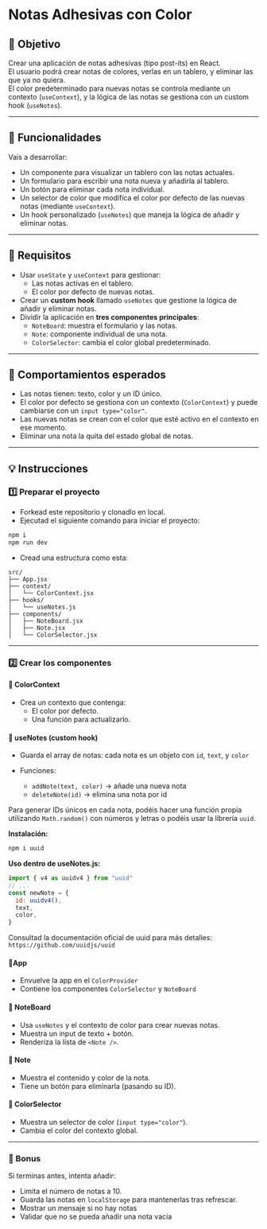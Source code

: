 # Notas Adhesivas con Color

## 🎯 Objetivo

Crear una aplicación de notas adhesivas (tipo post-its) en React.  
El usuario podrá crear notas de colores, verlas en un tablero, y eliminar las que ya no quiera.  
El color predeterminado para nuevas notas se controla mediante un contexto (`useContext`), y la lógica de las notas se gestiona con un custom hook (`useNotes`).

---

## 📂 Funcionalidades

Vais a desarrollar:

- Un componente para visualizar un tablero con las notas actuales.
- Un formulario para escribir una nota nueva y añadirla al tablero.
- Un botón para eliminar cada nota individual.
- Un selector de color que modifica el color por defecto de las nuevas notas (mediante `useContext`).
- Un hook personalizado (`useNotes`) que maneja la lógica de añadir y eliminar notas.

---

## 🎯 Requisitos

- Usar `useState` y `useContext` para gestionar:
  - Las notas activas en el tablero.
  - El color por defecto de nuevas notas.
- Crear un **custom hook** llamado `useNotes` que gestione la lógica de añadir y eliminar notas.
- Dividir la aplicación en **tres componentes principales**:
  - `NoteBoard`: muestra el formulario y las notas.
  - `Note`: componente individual de una nota.
  - `ColorSelector`: cambia el color global predeterminado.

---

## 🔧 Comportamientos esperados

- Las notas tienen: texto, color y un ID único.
- El color por defecto se gestiona con un contexto (`ColorContext`) y puede cambiarse con un `input type="color"`.
- Las nuevas notas se crean con el color que esté activo en el contexto en ese momento.
- Eliminar una nota la quita del estado global de notas.

---

## 💡 Instrucciones

### 1️⃣ Preparar el proyecto

- Forkead este repositorio y clonadlo en local.
- Ejecutad el siguiente comando para iniciar el proyecto:

```bash
npm i
npm run dev
```

- Cread una estructura como esta:

```
src/
├── App.jsx
├── context/
│   └── ColorContext.jsx
├── hooks/
│   └── useNotes.js
├── components/
│   ├── NoteBoard.jsx
│   ├── Note.jsx
│   └── ColorSelector.jsx

```

---

### 2️⃣ Crear los componentes

#### 🔹 ColorContext

- Crea un contexto que contenga:
  - El color por defecto.
  - Una función para actualizarlo.

#### 🔹 useNotes (custom hook)

- Guarda el array de notas: cada nota es un objeto con `id`, `text`, y `color`
- Funciones:

  - `addNote(text, color)` → añade una nueva nota
  - `deleteNote(id)` → elimina una nota por id

Para generar IDs únicos en cada nota, podéis hacer una función propia utilizando `Math.random()` con números y letras o podéis usar la librería `uuid`.

**Instalación:**

```bash
npm i uuid
```

**Uso dentro de useNotes.js:**

```js
import { v4 as uuidv4 } from "uuid"
// ...
const newNote = {
  id: uuidv4(),
  text,
  color,
}
```

Consultad la documentación oficial de uuid para más detalles:
`https://github.com/uuidjs/uuid`

#### 🔹App

- Envuelve la app en el `ColorProvider`
- Contiene los componentes `ColorSelector` y `NoteBoard`

#### 🔹 NoteBoard

- Usa `useNotes` y el contexto de color para crear nuevas notas.
- Muestra un input de texto + botón.
- Renderiza la lista de `<Note />`.

#### 🔹 Note

- Muestra el contenido y color de la nota.
- Tiene un botón para eliminarla (pasando su ID).

#### 🔹 ColorSelector

- Muestra un selector de color (`input type="color"`).
- Cambia el color del contexto global.

---

### 🚀 Bonus

Si terminas antes, intenta añadir:

- Limita el número de notas a 10.
- Guarda las notas en `localStorage` para mantenerlas tras refrescar.
- Mostrar un mensaje si no hay notas
- Validar que no se pueda añadir una nota vacía

```

```
